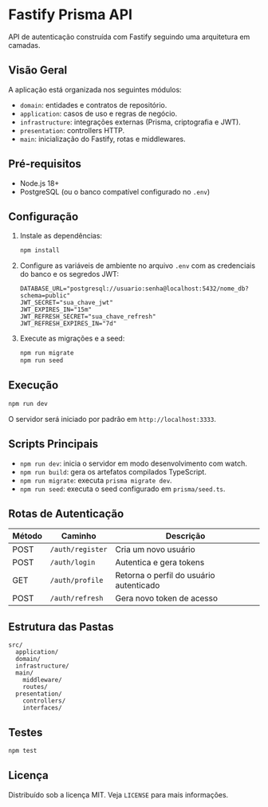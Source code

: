 # Fastify Prisma API

API de autenticação construída com Fastify seguindo uma arquitetura em camadas.

## Visão Geral

A aplicação está organizada nos seguintes módulos:

- `domain`: entidades e contratos de repositório.
- `application`: casos de uso e regras de negócio.
- `infrastructure`: integrações externas (Prisma, criptografia e JWT).
- `presentation`: controllers HTTP.
- `main`: inicialização do Fastify, rotas e middlewares.

## Pré-requisitos

- Node.js 18+
- PostgreSQL (ou o banco compatível configurado no `.env`)

## Configuração

1. Instale as dependências:

   ```bash
   npm install
   ```

2. Configure as variáveis de ambiente no arquivo `.env` com as credenciais do banco e os segredos JWT:

   ```env
   DATABASE_URL="postgresql://usuario:senha@localhost:5432/nome_db?schema=public"
   JWT_SECRET="sua_chave_jwt"
   JWT_EXPIRES_IN="15m"
   JWT_REFRESH_SECRET="sua_chave_refresh"
   JWT_REFRESH_EXPIRES_IN="7d"
   ```

3. Execute as migrações e a seed:

   ```bash
   npm run migrate
   npm run seed
   ```

## Execução

```bash
npm run dev
```

O servidor será iniciado por padrão em `http://localhost:3333`.

## Scripts Principais

- `npm run dev`: inicia o servidor em modo desenvolvimento com watch.
- `npm run build`: gera os artefatos compilados TypeScript.
- `npm run migrate`: executa `prisma migrate dev`.
- `npm run seed`: executa o seed configurado em `prisma/seed.ts`.

## Rotas de Autenticação

| Método | Caminho          | Descrição                 |
| ------ | ---------------- | ------------------------- |
| POST   | `/auth/register` | Cria um novo usuário      |
| POST   | `/auth/login`    | Autentica e gera tokens   |
| GET    | `/auth/profile`  | Retorna o perfil do usuário autenticado |
| POST   | `/auth/refresh`  | Gera novo token de acesso |

## Estrutura das Pastas

```
src/
  application/
  domain/
  infrastructure/
  main/
    middleware/
    routes/
  presentation/
    controllers/
    interfaces/
```

## Testes

```bash
npm test
```

## Licença

Distribuído sob a licença MIT. Veja `LICENSE` para mais informações.
